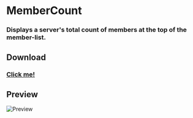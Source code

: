 # MemberCount
### Displays a server's total count of members at the top of the member-list.

## Download
### [Click me!](https://betterdiscord.net/ghdl?id=1337)

## Preview
![Preview](https://github.com/Arashiryuu/crap/blob/master/ToastIntegrated/Previews/MemberCount/MemberCountPreview.png)
